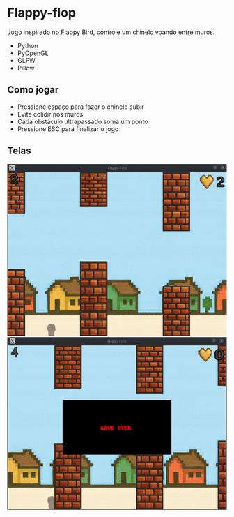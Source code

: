# Flappy-flop

Jogo inspirado no Flappy Bird, controle um chinelo voando entre muros.

- Python
- PyOpenGL
- GLFW
- Pillow

## Como jogar
- Pressione espaço para fazer o chinelo subir
- Evite colidir nos muros
- Cada obstáculo ultrapassado soma um ponto
- Pressione ESC para finalizar o jogo

## Telas

![Jogo](assets/prints/gamescreen.png)
![Game Over](assets/prints/Screenshot_20250420_173828.png)
